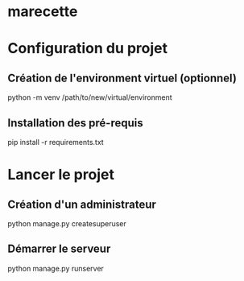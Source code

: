 # marecette

# Configuration du projet

## Création de l'environment virtuel (optionnel)
  python -m venv /path/to/new/virtual/environment

## Installation des pré-requis
  pip install -r requirements.txt

# Lancer le projet

## Création d'un administrateur
  python manage.py createsuperuser

## Démarrer le serveur
  python manage.py runserver
  
